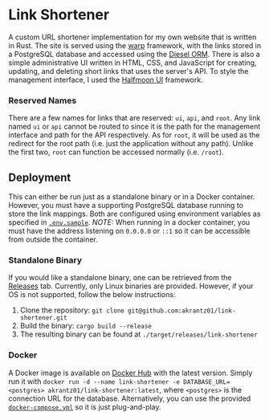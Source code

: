 # Link Shortener
A custom URL shortener implementation for my own website that is written in Rust.
The site is served using the [warp](https://github.com/seanmonstar/warp) framework, with the links stored in a PostgreSQL database and accessed using the [Diesel ORM](https://github.com/diesel-rs/diesel).
There is also a simple administrative UI written in HTML, CSS, and JavaScript for creating, updating, and deleting short links that uses the server's API.
To style the management interface, I used the [Halfmoon UI](https://github.com/halfmoonui/halfmoon) framework.

### Reserved Names
There are a few names for links that are reserved: `ui`, `api`, and `root`.
Any link named `ui` or `api` cannot be routed to since it is the path for the management interface and path for the API respectively.
As for `root`, it will be used as the redirect for the root path (i.e. just the application without any path).
Unlike the first two, `root` can function be accessed normally (i.e. `/root`). 

## Deployment
This can either be run just as a standalone binary or in a Docker container.
However, you must have a supporting PostgreSQL database running to store the link mappings.
Both are configured using environment variables as specified in [`.env.sample`](/.env.sample).
*NOTE:* When running in a docker container, you must have the address listening on `0.0.0.0` or `::1` so it can be accessible from outside the container.

### Standalone Binary
If you would like a standalone binary, one can be retrieved from the [Releases]() tab.
Currently, only Linux binaries are provided.
However, if your OS is not supported, follow the below instructions:
1. Clone the repository: `git clone git@github.com:akrantz01/link-shortener.git`
1. Build the binary: `cargo build --release`
1. The resulting binary can be found at `./target/releases/link-shortener`

### Docker
A Docker image is available on [Docker Hub](https://hub.docker.com/r/akrantz01/link-shortener) with the latest version.
Simply run it with `docker run -d --name link-shortener -e DATABASE_URL=<postgres> akrantz01/link-shortener:latest`, where `<postgres>` is the connection URL for the database.
Alternatively, you can use the provided [`docker-compose.yml`](docker-compose.yml) so it is just plug-and-play.

